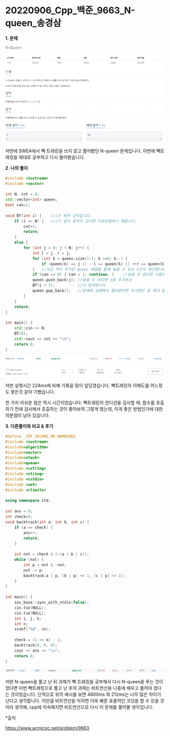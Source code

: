 # 20220906_Cpp_백준_9663_N-queen_송경삼

**1. 문제**

![](0906_Cpp_백준_9663_N-queen_assets/2022-09-07-21-12-13-image.png)

저번에 SWEA에서 빽 트래킹을 쓰지 않고 풀어봤던 N-queen 문제입니다. 이번에 빽트래킹을 제대로 공부하고 다시 풀어봤습니다.



**2. 나의 풀이**

```cpp
#include <iostream>
#include <vector>

int N, cnt = 0;
std::vector<int> queen;
bool can=1;

void BT(int i) {	//i는 재귀 깊이입니다.
	if (i == N) {	//i가 깊이 끝까지 갔다면 카운트를하나 해줍니다.
		cnt++;
		return;
	}
	else {
		for (int j = 0; j < N; j++) {
			int l = j, r = j;
			for (int k = queen.size()-1; k >=0; k--) {
				if (queen[k] == j || --l == queen[k] || ++r == queen[k]) { can = 0; break; }
			}	//지금 까지 추가된 queen 배열을 통해 놓을 수 있는 n인지 확인합니다.
			if (can == 0) { can = 1; continue; }	//놓을 수 없다면 다음으로 넘어갑니다.
			queen.push_back(j); //놓을 수 있다면 j를 추가하고
			BT(i + 1);			//더 탐색합니다.
			queen.pop_back();	//탐색에 실패해서 돌아왔다면 추가했던 걸 제거 합니다.
		}
	}
	return;
}

int main() {
	std::cin >> N;
	BT(0);
	std::cout << cnt << "\n";
	return 0;
}

```

![](0906_Cpp_백준_9663_N-queen_assets/2022-09-07-21-25-04-image.png)

![](0906_Cpp_백준_9663_N-queen_assets/2022-09-07-21-35-34-image.png)

저번 실행시간 224ms에 비해 기록을 많이 앞당겼습니다. 빽트래킹의 이해도를 어느정도 쌓은것 같아 기뻤습니다. 

한 가지 아쉬운 점은 역시 시간이었습니다. 빽트래킹의 컨디션을 검사할 때, 함수를 호출 하기 전에 검사해서 호출하는 것이 좋아보여 그렇게 했는데, 이게 좋은 방법인가에 대한 의문점이 남아 있습니다.





**3. 다른풀이와 비교 & 후기**

```cpp
#define _CRT_SECURE_NO_WARNINGS
#include <iostream>
#include<algorithm>
#include<vector>
#include<stack>
#include<queue>
#include <cstring>
#include <string>
#include <cstdio>
#include <set>
#include <climits>

using namespace std;

int ans = 0;
int check=0;
void backtrack(int a, int b, int c) {
	if (a == check) {
		ans++;
		return;
	}
	
	int nxt = check & (~(a | b | c));
	while (nxt) {
		int p = nxt & -nxt;
		nxt -= p;
		backtrack(a | p, (b | p) << 1, (c | p) >> 1);
	}
}

int main() {
	ios_base::sync_with_stdio(false);
	cin.tie(NULL);
	cin.tie(NULL);
	int i, j, k;
	int n;
	scanf("%d", &n);

	check = (1 << n) - 1;
	backtrack(0, 0, 0);
	cout << ans << "\n";
	return 0;
}
```

![](0906_Cpp_백준_9663_N-queen_assets/2022-09-07-21-29-16-image.png)

저번 N-queen을 풀고 난 뒤 과제가 빽 트래킹을 공부해서 다시 N-queen을 푸는 것이었다면 이번 빽트래킹으로 풀고 난 후의 과제는 비트연산을 나중에 배우고 풀어야 겠다는 것이었습니다. 단적으로 위의 예시를 보면 4800ms 와 212ms는 너무 많은 차이가 난다고 생각합니다. 이만큼 비트연산을 익히면 더욱 빠른 효율적인 코딩을 할 수 있을 것이라 생각해, cpp에 익숙해지면 비트연산으로 다시 이 문제를 풀어볼 생각입니다.





*출처

https://www.acmicpc.net/problem/9663
